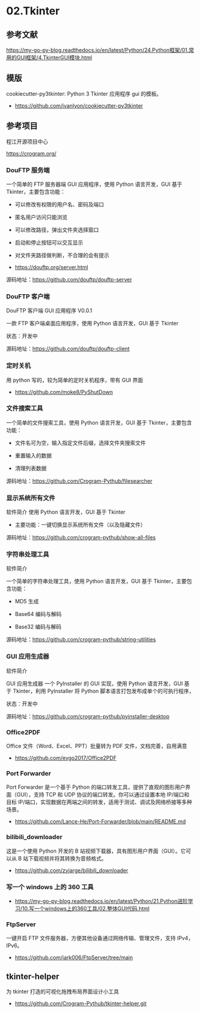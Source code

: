 # 02.Tkinter

## 参考文献

https://my-go-py-blog.readthedocs.io/en/latest/Python/24.Python框架/01.常用的GUI框架/4.TkinterGUI模块.html

## 模版

cookiecutter-py3tkinter: Python 3 Tkinter 应用程序 gui 的模板。

- https://github.com/ivanlyon/cookiecutter-py3tkinter

## 参考项目

程江开源项目中心

https://crogram.org/

### DouFTP 服务端

一个简单的 FTP 服务器端 GUI 应用程序，使用 Python 语言开发，GUI 基于 Tkinter，主要包含功能：

- 可以修改有权限的用户名、密码及端口
- 匿名用户访问只能浏览
- 可以修改路径，弹出文件夹选择窗口
- 启动和停止按钮可以交互显示
- 对文件夹路径做判断，不合理的会有提示

- https://douftp.org/server.html

源码地址：https://github.com/douftp/douftp-server

### DouFTP 客户端

DouFTP 客户端 GUI 应用程序 V0.0.1

一款 FTP 客户端桌面应用程序，使用 Python 语言开发，GUI 基于 Tkinter

状态：开发中

源码地址：https://github.com/douftp/douftp-client

### 定时关机

用 python 写的，较为简单的定时关机程序，带有 GUI 界面

- https://github.com/moke8/PyShutDown

### 文件搜索工具

一个简单的文件搜索工具，使用 Python 语言开发，GUI 基于 Tkinter，主要包含功能：

- 文件名可为空，输入指定文件后缀，选择文件夹搜索文件

- 重置输入的数据

- 清理列表数据

源码地址：https://github.com/Crogram-Pythub/filesearcher

### 显示系统所有文件

软件简介
使用 Python 语言开发，GUI 基于 Tkinter

- 主要功能：一键切换显示系统所有文件（以及隐藏文件）

源码地址：https://github.com/crogram-pythub/show-all-files

### 字符串处理工具

软件简介

一个简单的字符串处理工具，使用 Python 语言开发，GUI 基于 Tkinter，主要包含功能：

- MD5 生成

- Base64 编码与解码

- Base32 编码与解码

源码地址：https://github.com/crogram-pythub/string-utilities

### GUI 应用生成器

软件简介

GUI 应用生成器
一个 PyInstaller 的 GUI 实现，使用 Python 语言开发，GUI 基于 Tkinter，利用 PyInstaller 将 Python 脚本语言打包发布成单个的可执行程序，

状态：开发中

源码地址：https://github.com/crogram-pythub/pyinstaller-desktop

### Office2PDF

Office 文件（Word、Excel、PPT）批量转为 PDF 文件，文档完善，自用满意

- https://github.com/evgo2017/Office2PDF

### Port Forwarder

Port Forwarder 是一个基于 Python 的端口转发工具，提供了直观的图形用户界面（GUI），支持 TCP 和 UDP 协议的端口转发。你可以通过设置本地 IP/端口和目标 IP/端口，实现数据在两端之间的转发，适用于测试、调试及网络桥接等多种场景。

- https://github.com/Lance-He/Port-Forwarder/blob/main/README.md

### bilibili_downloader

这是一个使用 Python 开发的 B 站视频下载器，具有图形用户界面（GUI）。它可以从 B 站下载视频并将其转换为音频格式。

- https://github.com/zyjarge/bilibili_downloader

### 写一个 windows 上的 360 工具

- https://my-go-py-blog.readthedocs.io/en/latest/Python/21.Python进阶学习/10.写一个windows上的360工具/02.整体GUI代码.html

### FtpServer

一键开启 FTP 文件服务器，方便其他设备通过网络传输、管理文件，支持 IPv4，IPv6。

- https://github.com/jark006/FtpServer/tree/main

## tkinter-helper

为 tkinter 打造的可视化拖拽布局界面设计小工具

- https://github.com/Crogram-Pythub/tkinter-helper.git
